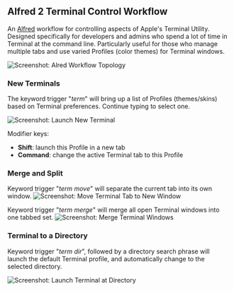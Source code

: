 ## Alfred 2 Terminal Control Workflow

An [Alfred](http://www.alfredapp.com/ "Alfred App") workflow for controlling aspects of Apple's Terminal Utility.  Designed specifically for developers and admins who spend a lot of time in Terminal at the command line.  Particularly useful for those who manage multiple tabs and use varied Profiles (color themes) for Terminal windows.

![Screenshot: Alred Workflow Topology](http://cl.ly/image/3Z1d1b0N1y12 "Workflow Topology")


### New Terminals

The keyword trigger "_term_" will bring up a list of Profiles (themes/skins) based on Terminal preferences.  Continue typing to select one.

![Screenshot: Launch New Terminal](http://cl.ly/image/3d0A1T3w1y3f "New Terminal")

Modifier keys:
* **Shift**: launch this Profile in a new tab
* **Command**: change the active Terminal tab to this Profile

### Merge and Split

Keyword trigger "_term move_" will separate the current tab into its own window.
![Screenshot: Move Terminal Tab to New Window](http://cl.ly/image/191W032e1C3Z "Move Terminal Tab to New Window")

Keyword trigger "_term merge_" will merge all open Terminal windows into one tabbed set.
![Screenshot: Merge Terminal Windows](http://cl.ly/image/3m1J0R1x3U13 "Merge Terminal Windows")


### Terminal to a Directory

Keyword trigger "_term dir_", followed by a directory search phrase will launch the default Terminal profile, and automatically change to the selected directory.

![Screenshot: Launch Terminal at Directory](http://cl.ly/image/2c2z0n182B0X "Launch Terminal at Directory")
